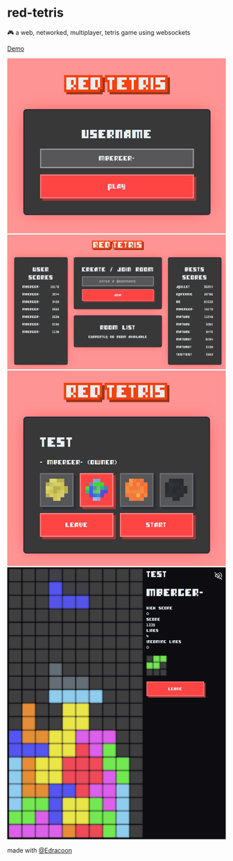 # red-tetris
🎮 a web, networked, multiplayer, tetris game using websockets

[Demo](https://tetris.mathias.ninja/)

![](./screenshots/login.png)
![](./screenshots/scores.png)
![](./screenshots/room.png)
![](./screenshots/game.png)

made with [@Edracoon](https://github.com/Edracoon)

